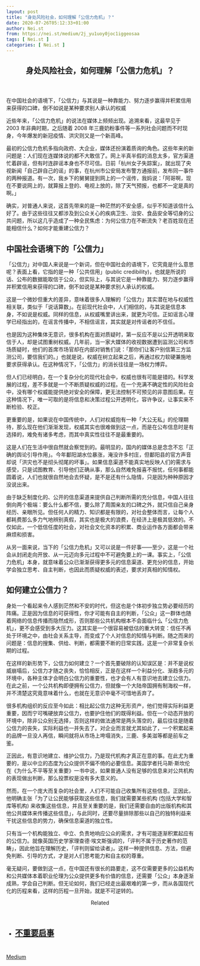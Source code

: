 ```yaml
---
layout: post
title: "身处风险社会，如何理解「公信力危机」？"
date: 2020-07-26T05:12:33+01:00
author: Nei.st
from: https://nei.st/medium/2j_yu1uoy0joc1iggeosaa
tags: [ Nei.st ]
categories: [ Nei.st ]
---
```


<article class="post-23448 post type-post status-publish format-standard hentry category-medium" id="post-23448"> <header class="page-header medium Archives"><div class="page-header__image"></div><div class="page-header__content"><h1 class="page-title text-align-center">身处风险社会，如何理解「公信力危机」？</h1></div> </header><div class="entry-content aesop-entry-content" id="post-23448-content"><link as="font" crossorigin="anonymous" href="//cdn.jsdelivr.net/gh/0nd1jyU39XQ/_/glyph/font-face/0uIzqoZjSuJfvSBnvgXTcApMtcVhMcpr.woff" rel="preload" type="font/woff"/><link as="font" crossorigin="anonymous" href="//cdn.jsdelivr.net/gh/0nd1jyU39XQ/_/glyph/font-face/1sTnSLZWDKucPX6SAk.woff" rel="preload" type="font/woff"/><p class="blog-post__description">在中国社会的语境下，「公信力」与其说是一种靠能力、努力逐步赢得并积累信用来获得的口碑，倒不如说是某种要求别人承认的权威</p><span id="more-23448"></span><div class="container img"></div><p>近些年来，「公信力危机」的说法在媒体上频频出现。追溯来看，这最早见于 2003 年非典时期，之后随着 2008 年三鹿奶粉事件等一系列社会问题而不时现身，今年爆发的新冠疫情、洪灾则又是一个新高峰。</p><p>最初的公信力危机多指向政府、大企业，媒体还扮演着质询的角色。这些年来的新问题是：人们现在连媒体说的都不大敢信了。网上半真半假的消息太多，官方渠道忙着辟谣，但有时连辟谣本身也不尽可信。日前「杭州女子失踪案」，就出现了央视新闻「自己辟自己的谣」的事，在杭州市公安局发布警方通报前，发布同一事件的两种报道。有一次，我乡下的舅舅提到网上的一个谣传，我妈说：「阿哥啊，现在不要说网上的，就算报上登的、电视上放的，除了天气预报，也都不一定是真的啊。」</p><p>确实，对普通人来说，这首先带来的是一种茫然的不安全感，似乎不知道该信什么好了。由于这些往往又都涉及到公众关心的疾病卫生、治安、食品安全等切身的公共问题，所以这几乎造成了一种全民焦虑：为何公信力在不断流失？老百姓现在还能相信什么？如何才能重建公信力？</p><h2>中国社会语境下的「公信力」</h2><p>「公信力」对中国人来说是一个新词，但在中国社会的语境下，它究竟是什么意思呢？表面上看，它指的是一种「公共信用」(public credibility)，也就是所说的话、公布的数据能取信于公众，但实际上，与其说它是一种靠能力、努力逐步赢得并积累信用来获得的口碑，倒不如说是某种要求别人承认的权威。</p><p>这是一个微妙但重大的差异，意味着很多人理解的「公信力」其实潜在地与权威性相关联，类似于「说话算数」。在前现代社会中，人们相信的，与其说是信息本身，不如说是权威。同样的信息，从权威嘴里讲出来，就更为可信。正如谣言心理学已经指出的，在谣言传播中，不相信谣言，其实就是对传谣者的不信任。</p><div class="code-block code-block-1" style="margin: 8px 0; clear: both;"><div class="container ads_KbHEVhh8Rw"><div class="card card--blog post-sidebar"><div class="card-body"><div class="logo_ngcontent-kty-0"> </div><div class="iframe-blocker U6XAMK63Vh00WqvF2BacIQ"><div class="background-h60B"> </div><div class="WumZiPCS4MeMw4pxQ"> </div></div></div><div class="card-footer"><div class="card-footer-wrapper" layout="row bottom-left"></div></div></div></div></div><p>也是因为这种集体无意识，很多机构在面对质疑时，第一反应不是以公开透明来取信于人，却是试图重树权威。几年前，当一家大媒体的收视数据遭到监测公司和市场质疑时，他们的首席市场官却在内部对销售们说：「那你们让客户别信第三方监测公司，要信我们的。」也就是说，权威在树立起来之后，再通过权力软硬兼施地要求获得承认。在这种情况下，「公信力」的消长往往是一场权力博弈。</p><p>但人们已经明白，在一个复杂分化的现代社会中，权威也很有可能是错的。科学发展的过程，差不多就是一个不断质疑权威的过程。在一个充满不确定性的风险社会中，没有哪个权威能提供绝对安全的保障，更无法控制不可预见的非意图后果。在这种情况下，唯一可取的是将信息和决策过程公开透明化，容许争议，让事实来不断检验、校正。</p><p>更重要的是，如果说在中国传统中，人们对权威抱有一种「大公无私」的伦理期待，那么现在他们渐渐发现，权威其实也很难做到这一点，而是在公布信息时是有选择的，难免有诸多考虑，而其中真实性往往不是最重要的。</p><p>这是人们在生活中很自然就会察觉到的。最明显的，国内的媒体总是念念不忘「正确的舆论引导作用」。今年鄱阳湖水位暴涨，淹没许多村庄，但鄱阳县的官方声音却说「洪灾也不是彻头彻尾的坏事」。如果信息渠道不能真实地反映人们的需求与感受，只是试图教育、引导他们正确从事，那么自然难免报喜不报忧，任何事都能圆着说，人们也就很自然地会去怀疑，是不是还有什么隐情，只是因为种种原因才没说出来。</p><p>由于缺乏制度化的、公开的信息渠道来提供自己判断所需的充分信息，中国人往往倒向两个极端：要么什么都不信，要么除了周围亲友的口碑之外，就只信自己亲身经历、亲眼所见。但任何人的精力、知识都是有限的，对社会整体而言，让每个人都耗费那么多力气地辨别真假，其实也是极大的浪费，在经济上是极其低效的。不仅如此，一个低信任度的社会，对社会文化资本的积累、商业运作各方面都会带来麻烦和损害。</p><p>从另一面来说，当下的「公信力危机」又可以说是一件好事——至少，这是一个社会从封闭走向开放、从一元迈向多元过程中不可避免要上的一课。事实上，「公信力危机」本身，就意味着公众已渐渐获得更多元的信息渠道、更充分的信息，开始学会独立思考、自主判断，也因此而质疑权威的表述，要求对真相的知情权。</p><div class="code-block code-block-1" style="margin: 8px 0; clear: both;"><div class="container ads_KbHEVhh8Rw"><div class="card card--blog post-sidebar"><div class="card-body"><div class="logo_ngcontent-kty-0"> </div><div class="iframe-blocker U6XAMK63Vh00WqvF2BacIQ"><div class="background-h60B"> </div><div class="WumZiPCS4MeMw4pxQ"> </div></div></div><div class="card-footer"><div class="card-footer-wrapper" layout="row bottom-left"></div></div></div></div></div><h2>如何建立公信力？</h2><p>身处一个看起来令人感到茫然和不安的时代，但这也是个体初步独立势必要经历的阵痛。正是因为信息的可获得性，你才可能有自主的判断，「公众」这一群体也随着网络的信息传播而隐然成形，否则那些公共机构根本不会面临什么「公信力危机」，更不会感受到多大压力。这其实是一个很容易被低估的重大转变：信任不再处于环境之中，由社会关系主导，而变成了个人对信息的知情与判断。随之而来的问题是：信息的搜集、供给、判断，都需要不断的日常实践，这是一个非常复杂长期的过程。</p><p>在这样的新形势下，公信力如何建立？一个首先要破除的认知误区是：并不是说权威崩塌后，公信力才随之丧失，恰恰相反，正是在这样一个利益分化、渐趋多元的环境中，各种主体才会明白公信力的重要性，也才会有人有意识地去建立公信力。在此之前，一个公共机构即便拥有公信力，但就像一个大陆帝国拥有制海权一样，并不清楚这究竟意味着什么，也就在无意识中毫不可惜地丢弃了。</p><p>很多机构组织的反应至今如此：相比起公信力这种无形资产，他们觉得实际利益更重要，因而宁可嘴硬放弃公信力，也要护住他们的既得利益。但在一个动态开放的环境中，除非公众别无选择，否则这样的做法通常是两头落空的，最后往往是随着公信力的丧失，实际利益也一并失去了。对企业而言就尤其如此了，一个积累起来的品牌一旦没人再信，瞬间就将从市场上垮塌消失，三鹿、多美滋等都是前车之鉴。</p><p>正因此，有意识地建立、维护公信力，乃是现代机构才真正在意的事。在此尤为重要的，是以中立的态度为公众提供不偏不倚的必要信息。美国学者托马斯·斯坎伦在《为什么不平等至关重要》一书中说，如果普通人没有足够的信息来对公共机构的表现做出判断，那么投票权是没有多大意义的。</p><p>然而，在一个庞大而复杂的社会里，人们不可能自己收集所有这些信息。正因此，他明确主张「为了让公民能够获取这些信息，我们就需要某些机构 (包括大学和智库等机构) 来收集这些信息，并且至关重要的是，我们还需要自由的出版机构和其他公共媒体来传播这些信息」，与此同时，还要尽量排除那些以自己的独特利益来干扰这些信息的势力，确保信息渠道的独立性。</p><p>只有当一个机构能独立、中立、负责地响应公众的需求，才有可能逐渐积累起应有的公信力。就像英国历史学家理查德·埃文斯强调的，「评判不属于历史著作的范畴」，因此他旨在理解历史，「评判则留给读者」。这样一种提供信息、方法，但避免判断、引导的方式，才是对人们思考能力和自主权的尊重。</p><div class="code-block code-block-1" style="margin: 8px 0; clear: both;"><div class="container ads_KbHEVhh8Rw"><div class="card card--blog post-sidebar"><div class="card-body"><div class="logo_ngcontent-kty-0"> </div><div class="iframe-blocker U6XAMK63Vh00WqvF2BacIQ"><div class="background-h60B"> </div><div class="WumZiPCS4MeMw4pxQ"> </div></div></div><div class="card-footer"><div class="card-footer-wrapper" layout="row bottom-left"></div></div></div></div></div><p>毫无疑问，要做到这一点，在中国还有很长的路要走，这不仅需要更多的公益机构和公共媒体本着职业伦理为公众提供更多有价值的信息，还需要「公众」本身逐渐成熟，学会自己判断。但无论如何，我们已经走出最艰难的第一步，而从各国现代化的历程来看，这样的历程一旦开始，就是不可逆转的。</p><section class="jsx-1092709871 collection"><header class="jsx-1092709871 container"><span class="jsx-65431776 text-icon text-right size-md spacing-xxtight weight-medium"><span class="jsx-65431776 text"><span class="jsx-1092709871">Related</span></span></span></header><ul class="jsx-1092709871 collection-list"><li class="jsx-1092709871"><section class="jsx-2013367371 container"><div class="jsx-2013367371 content no-cover type-collection"><div class="jsx-2013367371 left"> <a class="jsx-2013367371" href="https://nei.st/medium/j2c6srlbezlceyrdintsxq"><h2 class="jsx-2996311878 sidebar"> 不重要启事</h2> </a></div></div></section></li></ul></section><div class="container ag ah"><div class="fe n el"><a class="dt du bn bo bp bq br bs bt bu dv dw bx by dx dy" href="https://nei.st/medium/che" rel="noopener noreferrer nofollow" target="_blank"><div class="c ff fg ag ah fh el fi fj ce fk fl fm fn fo fp fq fr fs ft fu"><div class="bs em en eo ep eq fv ah fw fg ag bm eu fx q fy fz p ac"></div></div></a></div></div><div class="code-block code-block-2" style="margin: 8px 0; clear: both;"> <br/><div class="container ads_KbHEVhh8Rw"><div class="card card--blog post-sidebar"><div class="card-body"><div class="logo_ngcontent-kty-0"> </div><div class="iframe-blocker U6XAMK63Vh00WqvF2BacIQ"><div class="background-h60B"> </div><div class="WumZiPCS4MeMw4pxQ"> </div></div></div><div class="card-footer"><div class="card-footer-wrapper" layout="row bottom-left"></div></div></div></div></div></div> <footer class="entry-footer"><div class="categories icon-link"><a href="https://nei.st/category/medium" rel="category tag">Medium</a></div> </footer></article>
